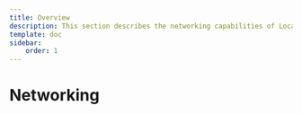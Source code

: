 ```yaml
---
title: Overview
description: This section describes the networking capabilities of LocalStack, and how to configure them to suit your needs.
template: doc
sidebar:
    order: 1
---
```


# Networking 

